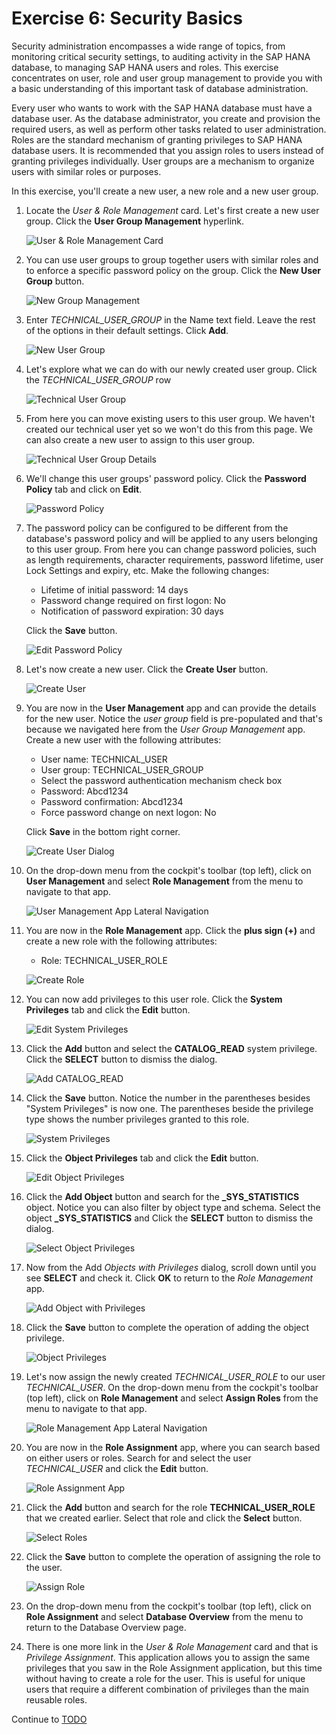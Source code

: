 # Exercise 6: Security Basics

Security administration encompasses a wide range of topics, from monitoring critical security settings, to auditing activity in the SAP HANA database, to managing SAP HANA users and roles.
This exercise concentrates on user, role and user group management to provide you with a basic understanding of this important task of database administration.

Every user who wants to work with the SAP HANA database must have a database user. As the database administrator, you create and provision the required users, as well as perform other tasks related to user administration. Roles are the standard mechanism of granting privileges to SAP HANA database users. It is recommended that you assign roles to users instead of granting privileges individually. User groups are a mechanism to organize users with similar roles or purposes.

In this exercise, you'll create a new user, a new role and a new user group.

1. Locate the *User & Role Management* card. Let's first create a new user group. Click the **User Group Management** hyperlink.

    ![User & Role Management Card](./images/6-01_UserRoleMgmtCard.png)

2. You can use user groups to group together users with similar roles and to enforce a specific password policy on the group. Click the **New User Group** button.

    ![New Group Management](./images/6-02_UserGroupMgmt.png)

3. Enter *TECHNICAL_USER_GROUP* in the Name text field. Leave the rest of the options in their default settings. Click **Add**.

    ![New User Group](./images/6-03_NewUserGroup.png)

4. Let's explore what we can do with our newly created user group. Click the *TECHNICAL_USER_GROUP* row

    ![Technical User Group](./images/6-04_TechUserGroup.png)

5. From here you can move existing users to this user group. We haven't created our technical user yet so we won't do this from this page. We can also create a new user to assign to this user group.

    ![Technical User Group Details](./images/6-05_TechUserGroupDetails.png)

6. We'll change this user groups' password policy. Click the **Password Policy** tab and click on **Edit**.

    ![Password Policy](./images/6-06_PasswordPolicy.png)

7. The password policy can be configured to be different from the database's password policy and will be applied to any users belonging to this user group. From here you can change password policies, such as length requirements, character requirements, password lifetime, user Lock Settings and expiry, etc. Make the following changes:

    - Lifetime of initial password: 14 days
    - Password change required on first logon: No
    - Notification of password expiration: 30 days

    Click the **Save** button.

    ![Edit Password Policy](./images/6-07_PasswordPolicyEdit.png)

8. Let's now create a new user. Click the **Create User** button.

    ![Create User](./images/6-08_CreateUser.png)

9. You are now in the  **User Management** app and can provide the details for the new user. Notice the *user group* field is pre-populated and that's because we navigated here from the *User Group Management* app. Create a new user with the following attributes:

    - User name: TECHNICAL_USER
    - User group: TECHNICAL_USER_GROUP
    - Select the password authentication mechanism check box
    - Password: Abcd1234
    - Password confirmation: Abcd1234
    - Force password change on next logon: No

    Click **Save** in the bottom right corner.

    ![Create User Dialog](./images/6-09_CreateUserDialog.png)

10. On the drop-down menu from the cockpit's toolbar (top left), click on **User Management** and select **Role Management** from the menu to navigate to that app.

    ![User Management App Lateral Navigation](./images/6-10_UserMgmtLateralNavigation.png)

11. You are now in the **Role Management** app. Click the **plus sign (+)** and create a new role with the following attributes:

    - Role: TECHNICAL_USER_ROLE

    ![Create Role](./images/6-11_CreateRole.png)

12. You can now add privileges to this user role. Click the **System Privileges** tab and click the **Edit** button.

    ![Edit System Privileges](./images/6-12_Role-EditSysPrivileges.png)

13. Click the **Add** button and select the **CATALOG_READ** system privilege. Click the **SELECT** button to dismiss the dialog.

    ![Add CATALOG_READ](./images/6-13_Role-AddCatalogRead.png)

14. Click the **Save** button. Notice the number in the parentheses besides "System Privileges" is now one. The parentheses beside the privilege type shows the number privileges granted to this role.

    ![System Privileges](./images/6-14_Role-SysPrivileges.png)

15. Click the **Object Privileges** tab and click the **Edit** button.

    ![Edit Object Privileges](./images/6-15_Role-EditObjectPrivileges.png)

16. Click the **Add Object** button and search for the **_SYS_STATISTICS** object. Notice you can also filter by object type and schema. Select the object **_SYS_STATISTICS** and Click the **SELECT** button to dismiss the dialog.

    ![Select Object Privileges](./images/6-16_Role-SelectObjects.png)

17. Now from the Add *Objects with Privileges* dialog, scroll down until you see **SELECT** and check it. Click **OK** to return to the *Role Management* app.

    ![Add Object with Privileges](./images/6-17_Role-AddObjects.png)

18. Click the **Save** button to complete the operation of adding the object privilege.

    ![Object Privileges](./images/6-18_Role-ObjectPrivileges.png)

19. Let's now assign the newly created *TECHNICAL_USER_ROLE* to our user *TECHNICAL_USER*. On the drop-down menu from the cockpit's toolbar (top left), click on **Role Management** and select **Assign Roles** from the menu to navigate to that app.

    ![Role Management App Lateral Navigation](./images/6-19_RoleMgmtLateralNavigation.png)

20. You are now in the **Role Assignment** app, where you can search based on either users or roles. Search for and select the user *TECHNICAL_USER* and click the **Edit** button.

    ![Role Assignment App](./images/6-20_RoleAssignment.png)

21. Click the **Add** button and search for the role **TECHNICAL_USER_ROLE** that we created earlier. Select that role and click the **Select** button.

    ![Select Roles](./images/6-21_RoleAssignment-SelectRoles.png)

22. Click the **Save** button to complete the operation of assigning the role to the user.

    ![Assign Role](./images/6-22_RoleAssignment-SaveAssignRole.png)

23. On the drop-down menu from the cockpit's toolbar (top left), click on **Role Assignment** and select **Database Overview** from the menu to return to the Database Overview page.

24. There is one more link in the *User & Role Management* card and that is *Privilege Assignment*. This application allows you to assign the same privileges that you saw in the Role Assignment application, but this time without having to create a role for the user. This is useful for unique users that require a different combination of privileges than the main reusable roles.


Continue to [TODO](../)